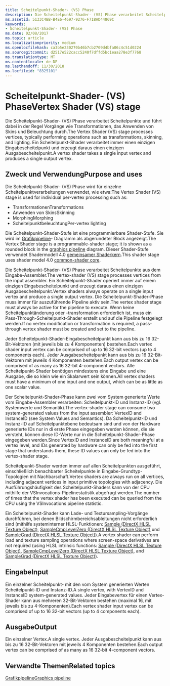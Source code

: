 ```yaml
---
title: Scheitelpunkt-Shader- (VS) Phase
description: Die Scheitelpunkt-Shader- (VS) Phase verarbeitet Scheitelpunkte und führt dabei in der Regel Vorgänge wie Transformationen, das Anwenden von Skins und Beleuchtung durch. Ein Scheitelpunkt-Shader verarbeitet immer einen einzigen Eingabescheitelpunkt und erzeugt daraus einen einzigen Ausgabescheitelpunkt.
ms.assetid: 5133C4BB-B4E6-4697-9276-F718AD44869C
keywords:
- Scheitelpunkt-Shader- (VS) Phase
ms.date: 02/08/2017
ms.topic: article
ms.localizationpriority: medium
ms.openlocfilehash: ca3b5e230270b46b7cb2709d4bfa06c4c51d0224
ms.sourcegitcommit: d2517e522cacc5240f7dffd5bc1eaa278e3f7768
ms.translationtype: MT
ms.contentlocale: de-DE
ms.lasthandoff: 11/30/2018
ms.locfileid: "8325101"
---
```

# <a name="vertex-shader-vs-stage"></a><span data-ttu-id="e0454-105">Scheitelpunkt-Shader- (VS) Phase</span><span class="sxs-lookup"><span data-stu-id="e0454-105">Vertex Shader (VS) stage</span></span>


<span data-ttu-id="e0454-106">Die Scheitelpunkt-Shader- (VS) Phase verarbeitet Scheitelpunkte und führt dabei in der Regel Vorgänge wie Transformationen, das Anwenden von Skins und Beleuchtung durch.</span><span class="sxs-lookup"><span data-stu-id="e0454-106">The Vertex Shader (VS) stage processes vertices, typically performing operations such as transformations, skinning, and lighting.</span></span> <span data-ttu-id="e0454-107">Ein Scheitelpunkt-Shader verarbeitet immer einen einzigen Eingabescheitelpunkt und erzeugt daraus einen einzigen Ausgabescheitelpunkt.</span><span class="sxs-lookup"><span data-stu-id="e0454-107">A vertex shader takes a single input vertex and produces a single output vertex.</span></span>

## <a name="span-idpurposeandusesspanspan-idpurposeandusesspanspan-idpurposeandusesspanpurpose-and-uses"></a><span data-ttu-id="e0454-108"><span id="Purpose_and_uses"></span><span id="purpose_and_uses"></span><span id="PURPOSE_AND_USES"></span>Zweck und Verwendung</span><span class="sxs-lookup"><span data-stu-id="e0454-108"><span id="Purpose_and_uses"></span><span id="purpose_and_uses"></span><span id="PURPOSE_AND_USES"></span>Purpose and uses</span></span>


<span data-ttu-id="e0454-109">Die Scheitelpunkt-Shader- (VS) Phase wird für einzelne Scheitelpunktverarbeitungen verwendet, wie etwa:</span><span class="sxs-lookup"><span data-stu-id="e0454-109">The Vertex Shader (VS) stage is used for individual per-vertex processing such as:</span></span>

-   <span data-ttu-id="e0454-110">Transformationen</span><span class="sxs-lookup"><span data-stu-id="e0454-110">Transformations</span></span>
-   <span data-ttu-id="e0454-111">Anwenden von Skins</span><span class="sxs-lookup"><span data-stu-id="e0454-111">Skinning</span></span>
-   <span data-ttu-id="e0454-112">Morphing</span><span class="sxs-lookup"><span data-stu-id="e0454-112">Morphing</span></span>
-   <span data-ttu-id="e0454-113">Scheitelpunktbeleuchtung</span><span class="sxs-lookup"><span data-stu-id="e0454-113">Per-vertex lighting</span></span>

<span data-ttu-id="e0454-114">Die Scheitelpunkt-Shader-Stufe ist eine programmierbare Shader-Stufe. Sie wird im [Grafikpipeline](graphics-pipeline.md)- Diagramm als abgerundeter Block angezeigt.</span><span class="sxs-lookup"><span data-stu-id="e0454-114">The Vertex Shader stage is a programmable-shader stage; it is shown as a rounded block in the [graphics pipeline](graphics-pipeline.md) diagram.</span></span> <span data-ttu-id="e0454-115">Dieser Shader-Stufe verwendet Shadermodell 4.0 [gemeinsamer Shaderkern](https://msdn.microsoft.com/library/windows/desktop/bb509580).</span><span class="sxs-lookup"><span data-stu-id="e0454-115">This shader stage uses shader model 4.0 [common-shader core](https://msdn.microsoft.com/library/windows/desktop/bb509580).</span></span>

<span data-ttu-id="e0454-116">Die Scheitelpunkt-Shader- (VS) Phase verarbeitet Scheitelpunkte aus dem Eingabe-Assembler.</span><span class="sxs-lookup"><span data-stu-id="e0454-116">The vertex-shader (VS) stage processes vertices from the input assembler.</span></span> <span data-ttu-id="e0454-117">Ein Scheitelpunkt-Shader operiert immer auf einem einzigen Eingabescheitelpunkt und erzeugt daraus einen einzigen Ausgabescheitelpunkt.</span><span class="sxs-lookup"><span data-stu-id="e0454-117">Vertex shaders always operate on a single input vertex and produce a single output vertex.</span></span> <span data-ttu-id="e0454-118">Die Scheitelpunkt-Shader-Phase muss immer für auszuführende Pipeline aktiv sein.</span><span class="sxs-lookup"><span data-stu-id="e0454-118">The vertex shader stage must always be active for the pipeline to execute.</span></span> <span data-ttu-id="e0454-119">Wenn keine Scheitelpunktänderung oder -transformation erforderlich ist, muss ein Pass-Through-Scheitelpunkt-Shader erstellt und auf die Pipeline festgelegt werden.</span><span class="sxs-lookup"><span data-stu-id="e0454-119">If no vertex modification or transformation is required, a pass-through vertex shader must be created and set to the pipeline.</span></span>

<span data-ttu-id="e0454-120">Jeder Scheitelpunkt-Shader-Eingabescheitelpunkt kann aus bis zu 16 32-Bit-Vektoren (mit jeweils bis zu 4 Komponenten) bestehen.</span><span class="sxs-lookup"><span data-stu-id="e0454-120">Each vertex shader input vertex can be comprised of up to 16 32-bit vectors (up to 4 components each).</span></span> <span data-ttu-id="e0454-121">Jeder Ausgabescheitelpunkt kann aus bis zu 16 32-Bit-Vektoren mit jeweils 4 Komponenten bestehen.</span><span class="sxs-lookup"><span data-stu-id="e0454-121">Each output vertex can be comprised of as many as 16 32-bit 4-component vectors.</span></span> <span data-ttu-id="e0454-122">Alle Scheitelpunkt-Shader benötigen mindestens eine Eingabe und eine Ausgabe, die so klein wie ein Skalarwert sein können.</span><span class="sxs-lookup"><span data-stu-id="e0454-122">All vertex shaders must have a minimum of one input and one output, which can be as little as one scalar value.</span></span>

<span data-ttu-id="e0454-123">Der Scheitelpunkt-Shader-Phase kann zwei vom System generierte Werte vom Eingabe-Assembler verarbeiten: Scheitelpunkt-ID und Instanz-ID (vgl. Systemwerte und Semantik).</span><span class="sxs-lookup"><span data-stu-id="e0454-123">The vertex-shader stage can consume two system-generated values from the input assembler: VertexID and InstanceID (see System Values and Semantics).</span></span> <span data-ttu-id="e0454-124">Da Scheitelpunkt-ID und Instanz-ID auf Scheitelpunktebene bedeutsam sind und von der Hardware generierte IDs nur in di erste Phase eingegeben werden können, die sie versteht, können diese ID-Werte nur in die Scheitelpunkt-Shader-Phase eingegeben werden.</span><span class="sxs-lookup"><span data-stu-id="e0454-124">Since VertexID and InstanceID are both meaningful at a vertex level, and IDs generated by hardware can only be fed into the first stage that understands them, these ID values can only be fed into the vertex-shader stage.</span></span>

<span data-ttu-id="e0454-125">Scheitelpunkt-Shader werden immer auf allen Scheitelpunkten ausgeführt, einschließlich benachbarter Scheitelpunkte in Eingabe-Grundtyp-Topologien mit Nachbarschaft.</span><span class="sxs-lookup"><span data-stu-id="e0454-125">Vertex shaders are always run on all vertices, including adjacent vertices in input primitive topologies with adjacency.</span></span> <span data-ttu-id="e0454-126">Die Ausführungshäufigkeit des Scheitelpunkt-Shaders kann von der CPU mithilfe der VSInvocations-Pipelinestatistik abgefragt werden.</span><span class="sxs-lookup"><span data-stu-id="e0454-126">The number of times that the vertex shader has been executed can be queried from the CPU using the VSInvocations pipeline statistic.</span></span>

<span data-ttu-id="e0454-127">Ein Scheitelpunkt-Shader kann Lade- und Textursampling-Vorgänge durchführen, bei denen Bildschirmbereichsableitungen nicht erforderlich sind (mithilfe systeminterner HLSL-Funktionen: [Sample (DirectX HLSL Texture Object)](https://msdn.microsoft.com/library/windows/desktop/bb509695), [SampleCmpLevelZero (DirectX HLSL Texture Object)](https://msdn.microsoft.com/library/windows/desktop/bb509697) und [SampleGrad (DirectX HLSL Texture Object)](https://msdn.microsoft.com/library/windows/desktop/bb509698)).</span><span class="sxs-lookup"><span data-stu-id="e0454-127">A vertex shader can perform load and texture sampling operations where screen-space derivatives are not required (using HLSL intrinsic functions: [Sample (DirectX HLSL Texture Object)](https://msdn.microsoft.com/library/windows/desktop/bb509695), [SampleCmpLevelZero (DirectX HLSL Texture Object)](https://msdn.microsoft.com/library/windows/desktop/bb509697), and [SampleGrad (DirectX HLSL Texture Object)](https://msdn.microsoft.com/library/windows/desktop/bb509698)).</span></span>

## <a name="span-idinputspanspan-idinputspanspan-idinputspaninput"></a><span data-ttu-id="e0454-128"><span id="Input"></span><span id="input"></span><span id="INPUT"></span>Eingabe</span><span class="sxs-lookup"><span data-stu-id="e0454-128"><span id="Input"></span><span id="input"></span><span id="INPUT"></span>Input</span></span>


<span data-ttu-id="e0454-129">Ein einzelner Scheitelpunkt- mit den vom System generierten Werten Scheitelpunkt-ID und Instanz-ID.</span><span class="sxs-lookup"><span data-stu-id="e0454-129">A single vertex, with VertexID and InstanceID system-generated values.</span></span> <span data-ttu-id="e0454-130">Jeder Eingabevertex für einen Vertex-Shader kann aus mehreren 32-Bit-Vektoren bestehen (maximal 16, mit jeweils bis zu 4-Komponenten).</span><span class="sxs-lookup"><span data-stu-id="e0454-130">Each vertex shader input vertex can be comprised of up to 16 32-bit vectors (up to 4 components each).</span></span>

## <a name="span-idoutputspanspan-idoutputspanspan-idoutputspanoutput"></a><span data-ttu-id="e0454-131"><span id="Output"></span><span id="output"></span><span id="OUTPUT"></span>Ausgabe</span><span class="sxs-lookup"><span data-stu-id="e0454-131"><span id="Output"></span><span id="output"></span><span id="OUTPUT"></span>Output</span></span>


<span data-ttu-id="e0454-132">Ein einzelner Vertex.</span><span class="sxs-lookup"><span data-stu-id="e0454-132">A single vertex.</span></span> <span data-ttu-id="e0454-133">Jeder Ausgabescheitelpunkt kann aus bis zu 16 32-Bit-Vektoren mit jeweils 4 Komponenten bestehen.</span><span class="sxs-lookup"><span data-stu-id="e0454-133">Each output vertex can be comprised of as many as 16 32-bit 4-component vectors.</span></span>

## <a name="span-idrelated-topicsspanrelated-topics"></a><span data-ttu-id="e0454-134"><span id="related-topics"></span>Verwandte Themen</span><span class="sxs-lookup"><span data-stu-id="e0454-134"><span id="related-topics"></span>Related topics</span></span>


[<span data-ttu-id="e0454-135">Grafikpipeline</span><span class="sxs-lookup"><span data-stu-id="e0454-135">Graphics pipeline</span></span>](graphics-pipeline.md)

 

 




